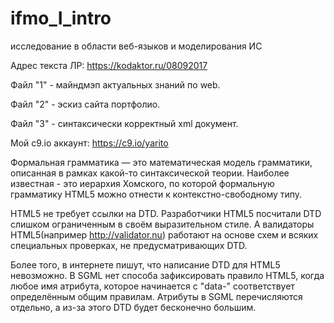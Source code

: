 # ifmo_I_intro
исследование в области веб-языков и моделирования ИС

Адрес текста ЛР:
https://kodaktor.ru/08092017

Файл "1" - майндмэп актуальных знаний по web.

Файл "2" - эскиз сайта портфолио.

Файл "3" - синтаксически корректный xml документ.

Мой с9.io аккаунт:
https://c9.io/yarito

Формальная грамматика — это математическая модель грамматики, описанная в рамках
какой-то синтаксической теории. Наиболее известная - это иерархия Хомского, по которой
формальную грамматику HTML5 можно отнести к контекстно-свободному типу.

HTML5 не требует ссылки на DTD. Разработчики HTML5 посчитали DTD слишком ограниченным
в своём выразительном стиле. А валидаторы HTML5(например http://validator.nu) работают
на основе схем и всяких специальных проверках, не предусматривающих DTD.

Более того, в интернете пишут, что написание DTD для HTML5 невозможно. В SGML нет
способа зафиксировать правило HTML5, когда любое имя атрибута, которое начинается с
"data-" соответствует определённым общим правилам. Атрибуты в SGML перечисляются отдельно,
а из-за этого DTD будет бесконечно большим.
